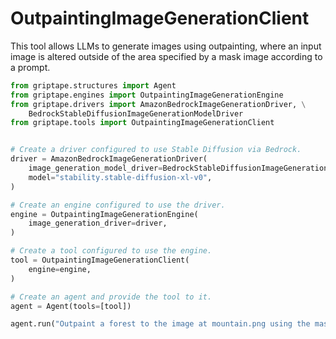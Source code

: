 # OutpaintingImageGenerationClient

This tool allows LLMs to generate images using outpainting, where an input image is altered outside of the area specified by a mask image according to a prompt.

```python
from griptape.structures import Agent
from griptape.engines import OutpaintingImageGenerationEngine
from griptape.drivers import AmazonBedrockImageGenerationDriver, \
    BedrockStableDiffusionImageGenerationModelDriver
from griptape.tools import OutpaintingImageGenerationClient


# Create a driver configured to use Stable Diffusion via Bedrock.
driver = AmazonBedrockImageGenerationDriver(
    image_generation_model_driver=BedrockStableDiffusionImageGenerationModelDriver(),
    model="stability.stable-diffusion-xl-v0",
)

# Create an engine configured to use the driver.
engine = OutpaintingImageGenerationEngine(
    image_generation_driver=driver,
)

# Create a tool configured to use the engine.
tool = OutpaintingImageGenerationClient(
    engine=engine,
)

# Create an agent and provide the tool to it.
agent = Agent(tools=[tool])

agent.run("Outpaint a forest to the image at mountain.png using the mask at mask.png.")
```
